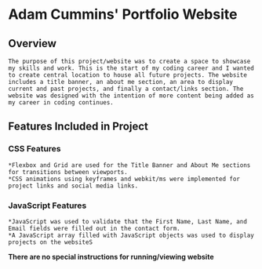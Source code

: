 # Adam Cummins' Portfolio Website

## Overview
    The purpose of this project/website was to create a space to showcase my skills and work. This is the start of my coding career and I wanted to create central location to house all future projects. The website includes a title banner, an about me section, an area to display current and past projects, and finally a contact/links section. The website was designed with the intention of more content being added as my career in coding continues.

## Features Included in Project
### CSS Features
    *Flexbox and Grid are used for the Title Banner and About Me sections for transitions between viewports.
    *CSS animations using keyframes and webkit/ms were implemented for project links and social media links.

### JavaScript Features
    *JavaScript was used to validate that the First Name, Last Name, and Email fields were filled out in the contact form.
    *A JavaScript array filled with JavaScript objects was used to display projects on the websiteS


**There are no special instructions for running/viewing website**
